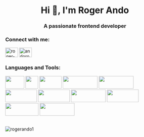 <h1 align="center">Hi 👋, I'm Roger Ando</h1>
<h3 align="center">A passionate frontend developer</h3>


<h3 align="left">Connect with me:</h3>
<p align="left">
<a href="https://linkedin.com/in/roger-ando-b6a1b1150" target="blank"><img align="center" src="https://raw.githubusercontent.com/rahuldkjain/github-profile-readme-generator/master/src/images/icons/Social/linked-in-alt.svg" alt="roger-ando-b6a1b1150" height="30" width="40" /></a>
<a href="https://fb.com/andoroger06" target="blank"><img align="center" src="https://raw.githubusercontent.com/rahuldkjain/github-profile-readme-generator/master/src/images/icons/Social/facebook.svg" alt="andoroger06" height="30" width="40" /></a>
</p>

<h3 align="left">Languages and Tools:</h3>
<div> 
    <img src='https://img.shields.io/badge/C-00599C?style=for-the-badge&logo=c&logoColor=white' width="60" height="40">
    <img src ='https://img.shields.io/badge/C%23-239120?style=for-the-badge&logo=c-sharp&logoColor=white' width="40" height="40">
    <img src ='https://img.shields.io/badge/CSS-239120?&style=for-the-badge&logo=css3&logoColor=white' width="70" height="40">
    <img src ='https://img.shields.io/badge/JavaScript-F7DF1E?style=for-the-badge&logo=javascript&logoColor=black' width="110" height="40">
    <img src = 'https://img.shields.io/badge/MongoDB-4EA94B?style=for-the-badge&logo=mongodb&logoColor=white 'width="110" height="40">
    <img src = 'https://img.shields.io/badge/Express.js-404D59?style=for-the-badge' width="100" height="40">
    <img src = 'https://img.shields.io/badge/React-20232A?style=for-the-badge&logo=react&logoColor=61DAFB' width="100" height="40">
    <img src='https://img.shields.io/badge/Node.js-43853D?style=for-the-badge&logo=node.js&logoColor=white' width="110" height="40">
    <img src = 'https://img.shields.io/badge/MySQL-005C84?style=for-the-badge&logo=mysql&logoColor=white' width="100" height="40">
    <img src = 'https://img.shields.io/badge/Figma-F24E1E?style=for-the-badge&logo=figma&logoColor=white 'width="105" height="40">
    <img src = 'https://img.shields.io/badge/Arduino-00979D?style=for-the-badge&logo=Arduino&logoColor=white'width="110" height="40">
 </div>

</br>
<p>
<img align="left" src="https://github-readme-stats.vercel.app/api/top-langs?username=rogerando1&show_icons=true&locale=en&layout=compact" alt="rogerando1" />
</p>





